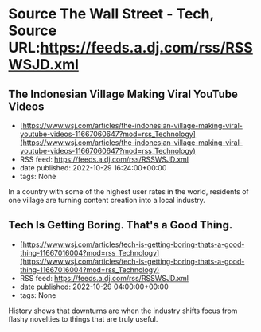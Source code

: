 # Source The Wall Street - Tech, Source URL:https://feeds.a.dj.com/rss/RSSWSJD.xml

## The Indonesian Village Making Viral YouTube Videos
 - [https://www.wsj.com/articles/the-indonesian-village-making-viral-youtube-videos-11667060647?mod=rss_Technology](https://www.wsj.com/articles/the-indonesian-village-making-viral-youtube-videos-11667060647?mod=rss_Technology)
 - RSS feed: https://feeds.a.dj.com/rss/RSSWSJD.xml
 - date published: 2022-10-29 16:24:00+00:00
 - tags: None

In a country with some of the highest user rates in the world, residents of one village are turning content creation into a local industry.

## Tech Is Getting Boring. That's a Good Thing.
 - [https://www.wsj.com/articles/tech-is-getting-boring-thats-a-good-thing-11667016004?mod=rss_Technology](https://www.wsj.com/articles/tech-is-getting-boring-thats-a-good-thing-11667016004?mod=rss_Technology)
 - RSS feed: https://feeds.a.dj.com/rss/RSSWSJD.xml
 - date published: 2022-10-29 04:00:00+00:00
 - tags: None

History shows that downturns are when the industry shifts focus from flashy novelties to things that are truly useful.
